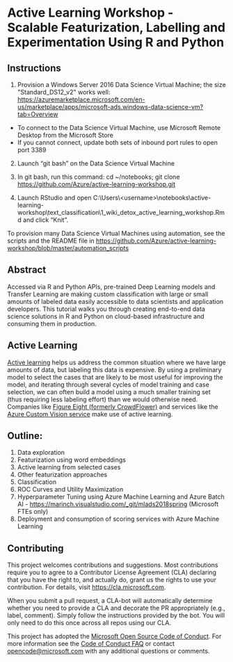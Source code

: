 # Active Learning Workshop - Scalable Featurization, Labelling and Experimentation Using R and Python

## Instructions

1. Provision a Windows Server 2016 Data Science Virtual Machine; the size "Standard_DS12_v2" works well:
https://azuremarketplace.microsoft.com/en-us/marketplace/apps/microsoft-ads.windows-data-science-vm?tab=Overview
- To connect to the Data Science Virtual Machine, use Microsoft Remote Desktop from the Microsoft Store
- If you cannot connect, update both sets of inbound port rules to open port 3389

2. Launch “git bash” on the Data Science Virtual Machine

3. In git bash, run this command:  cd ~/notebooks; git clone https://github.com/Azure/active-learning-workshop.git

4. Launch RStudio and open C:\Users\\\<username>\notebooks\active-learning-workshop\text_classification\1_wiki_detox_active_learning_workshop.Rmd and click “Knit”.

To provision many Data Science Virtual Machines using automation, see the scripts and the README file in https://github.com/Azure/active-learning-workshop/blob/master/automation_scripts

## Abstract

Accessed via R and Python APIs, pre-trained Deep Learning models and Transfer Learning are making custom classification with large or small amounts of labeled data easily accessible to data scientists and application developers. This tutorial walks you through creating end-to-end data science solutions in R and Python on cloud-based infrastructure and consuming them in production.

## Active Learning

[Active learning](https://en.wikipedia.org/wiki/Active_learning) helps us address the common situation where we have large amounts of data, but labeling this data is expensive. By using a preliminary model to select the cases that are likely to be most useful for improving the model, and iterating through several cycles of model training and case selection, we can often build a model using a much smaller training set (thus requiring less labeling effort) than we would otherwise need. Companies like [Figure Eight (formerly CrowdFlower)](https://www.figure-eight.com/) and services like the [Azure Custom Vision service](https://azure.microsoft.com/en-us/services/cognitive-services/custom-vision-service/) make use of active learning.

## Outline:

1.	Data exploration
2.	Featurization using word embeddings
3.	Active learning from selected cases
4.  Other featurization approaches
5.  Classification
6.  ROC Curves and Utility Maximization
7.  Hyperparameter Tuning using Azure Machine Learning and Azure Batch AI - https://marinch.visualstudio.com/_git/mlads2018spring (Microsoft FTEs only)
7.  Deployment and consumption of scoring services with Azure Machine Learning

## Contributing

This project welcomes contributions and suggestions.  Most contributions require you to agree to a
Contributor License Agreement (CLA) declaring that you have the right to, and actually do, grant us
the rights to use your contribution. For details, visit https://cla.microsoft.com.

When you submit a pull request, a CLA-bot will automatically determine whether you need to provide
a CLA and decorate the PR appropriately (e.g., label, comment). Simply follow the instructions
provided by the bot. You will only need to do this once across all repos using our CLA.

This project has adopted the [Microsoft Open Source Code of Conduct](https://opensource.microsoft.com/codeofconduct/).
For more information see the [Code of Conduct FAQ](https://opensource.microsoft.com/codeofconduct/faq/) or
contact [opencode@microsoft.com](mailto:opencode@microsoft.com) with any additional questions or comments.
